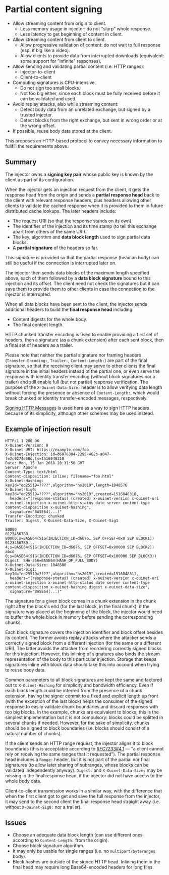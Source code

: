 # Partial content signing

  - Allow streaming content from origin to client.
      - Less memory usage in injector: do not "slurp" whole response.
      - Less latency to get beginning of content in client.
  - Allow streaming content from client to client.
      - Allow progressive validation of content: do not wait to full response (esp. if big like a video).
      - Allow clients to provide data from interrupted downloads (equivalent: some support for "infinite" responses).
  - Allow sending and validating partial content (i.e. HTTP ranges):
      - Injector-to-client
      - Client-to-client
  - Computing signatures is CPU-intensive.
      - Do not sign too small blocks.
      - Not too big either, since each block must be fully received before it can be validated and used.
  - Avoid replay attacks, also while streaming content:
      - Detect body data from an unrelated exchange, but signed by a trusted injector.
      - Detect blocks from the right exchange, but sent in wrong order or at the wrong offset.
  - If possible, reuse body data stored at the client.

This proposes an HTTP-based protocol to convey necessary information to fullfill the requirements above.

## Summary

The injector owns a **signing key pair** whose public key is known by the client as part of its configuration.

When the injector gets an injection request from the client, it gets the response head from the origin and sends a **partial response head** back to the client with relevant response headers, plus headers allowing other clients to validate the cached response when it is provided to them in future distributed cache lookups.  The later headers include:

  - The request URI (so that the response stands on its own).
  - The identifier of the injection and its time stamp (to tell this exchange apart from others of the same URI).
  - The key, algorithm and **data block length** used to sign partial data blocks.
  - A **partial signature** of the headers so far.

This signature is provided so that the partial response (head an body) can still be useful if the connection is interrupted later on.

The injector then sends data blocks of the maximum length specified above, each of them followed by a **data block signature** bound to this injection and its offset.  The client need not check the signatures but it can save them to provide them to other clients in case the connection to the injector is interrupted.

When all data blocks have been sent to the client, the injector sends additional headers to build the **final response head** including:

  - Content digests for the whole body.
  - The final content length.

HTTP chunked transfer encoding is used to enable providing a first set of headers, then a signature (as a chunk extension) after each sent block, then a final set of headers as a trailer.

Please note that neither the partial signature nor framing headers (`Transfer-Encoding:`, `Trailer:`, `Content-Length:`) are part of the final signature, so that the receiving client may serve to other clients the final signature in the initial headers instead of the partial one, or even serve the response with identity transfer encoding (without block signatures nor a trailer) and still enable full (but not partial) response verification. The purpose of the `X-Ouinet-Data-Size:` header is to allow verifying data length without forcing the presence or absence of `Content-Length:`, which would break chunked or identity transfer-encoded messages, respectively.

[Signing HTTP Messages][] is used here as a way to sign HTTP headers because of its simplicity, although other schemes may be used instead.

[Signing HTTP Messages]: https://datatracker.ietf.org/doc/html/draft-cavage-http-signatures-11

## Example of injection result

```
HTTP/1.1 200 OK
X-Ouinet-Version: 0
X-Ouinet-URI: https://example.com/foo
X-Ouinet-Injection: id=d6076384-2295-462b-a047-fe2c9274e58d,ts=1516048310
Date: Mon, 15 Jan 2018 20:31:50 GMT
Server: Apache
Content-Type: text/html
Content-disposition: inline; filename="foo.html"
X-Ouinet-Hashing: keyId="ed25519=????",algorithm="hs2019",length=1048576
X-Ouinet-Sig0: keyId="ed25519=????",algorithm="hs2019",created=1516048310,
  headers="(response-status) (created) x-ouinet-version x-ouinet-uri x-ouinet-injection x-ouinet-http-status date server content-type content-disposition x-ouinet-hashing",
  signature="BASE64(...)"
Transfer-Encoding: chunked
Trailer: Digest, X-Ouinet-Data-Size, X-Ouinet-Sig1

80000
0123456789...
80000;s=BASE64(SIG(INJECTION_ID=d6076… SEP OFFSET=0x0 SEP BLOCK1))
0123456789...
4;s=BASE64(SIG(INJECTION_ID=d6076… SEP OFFSET=0x80000 SEP BLOCK2))
abcd
0;s=BASE64(SIG(INJECTION_ID=d6076… SEP OFFSET=0x100000 SEP BLOCK3))
Digest: SHA-256=BASE64(HASH_OF_FULL_BODY)
X-Ouinet-Data-Size: 1048580
X-Ouinet-Sig1: keyId="ed25519=????",algorithm="hs2019",created=1516048311,
  headers="(response-status) (created) x-ouinet-version x-ouinet-uri x-ouinet-injection x-ouinet-http-status date server content-type content-disposition x-ouinet-hashing digest x-ouinet-data-size",
  signature="BASE64(...)"
```

The signature for a given block comes in a chunk extension in the chunk right after the block's end (for the last block, in the final chunk); if the signature was placed at the beginning of the block, the injector would need to buffer the whole block in memory before sending the corresponding chunks.

Each block signature covers the injection identifier and block offset besides its content.  The former avoids replay attacks where the attacker sends a correctly signed block from a different injection (for the same or a different URI).  The latter avoids the attacker from reordering correctly signed blocks for this injection.  However, this inlining of signatures also binds the stream representation of the body to this particular injection.  Storage that keeps signatures inline with block data should take this into account when trying to reuse body data.

Common parameters to all block signatures are kept the same and factored out to `X-Ouinet-Hashing` for simplicity and bandwidth efficiency.  Even if each block length could be inferred from the presence of a chunk extension, having the signer commit to a fixed and explicit length up front (with the exception of the last block) helps the consumer of the signed response to easily validate chunk boundaries and discard responses with too big blocks.  In the example, chunks are equivalent to blocks; this is the simplest implementation but it is not compulsory: blocks could be splitted in several chunks if needed.  However, for the sake of simplicity, chunks should be aligned to block boundaries (i.e. blocks should consist of a natural number of chunks).

If the client sends an HTTP range request, the injector aligns it to block boundaries (this is acceptable according to [RFC7233#4.1][] — "a client cannot rely on receiving the same ranges that it requested").  The partial response head includes a ``Range:`` header, but it is not part of the partial nor final signatures (to allow later sharing of subranges, whose blocks can be validated independently anyway).  ``Digest:`` and ``X-Ouinet-Data-Size:`` may be missing in the final response head, if the injector did not have access to the whole body data.

[RFC7233#4.1]: https://tools.ietf.org/html/rfc7233#section-4.1

Client-to-client transmission works in a similar way, with the difference that when the first client got to get and save the full response from the injector, it may send to the second client the final response head straight away (i.e. without ``X-Ouinet-Sig0:`` nor a trailer).

## Issues

  - Choose an adequate data block length (can use different ones according to ``Content-Length:`` from the origin).
  - Choose block signature algorithm.
  - It may only be usable for single ranges (i.e. no ``multipart/byteranges`` body).
  - Block hashes are outside of the signed HTTP head.  Inlining them in the final head may require long Base64-encoded headers for long files.
